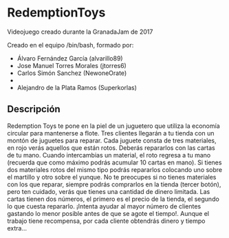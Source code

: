 # RedemptionToys

Videojuego creado durante la GranadaJam de 2017

Creado en el equipo /bin/bash, formado por:
- Álvaro Fernández García (alvarillo89)
- Jose Manuel Torres Morales (jtorres6)
- Carlos Simón Sanchez (NewoneOrate)
- 
- Alejandro de la Plata Ramos (Superkorlas)

## Descripción

Redemption Toys te pone en la piel de un juguetero que utiliza la economía circular para mantenerse a flote. Tres clientes llegarán a tu tienda con un montón de juguetes para reparar. Cada juguete consta de tres materiales, en rojo verás aquellos que están rotos. Deberás repararlos con las cartas de tu mano. Cuando intercambias un material, el roto regresa a tu mano (recuerda que como máximo podrás acumular 10 cartas en mano). Si tienes dos materiales rotos del mismo tipo podrás repararlos colocando uno sobre el martillo y otro sobre el yunque. No te preocupes si no tienes materiales con los que reparar, siempre podrás comprarlos en la tienda (tercer botón), pero ten cuidado, verás que tienes una cantidad de dinero limitada. Las cartas tienen dos números, el primero es el precio de la tienda, el segundo lo que cuesta repararlo. ¡Intenta ayudar al mayor número de clientes gastando lo menor posible antes de que se agote el tiempo!. Aunque el trabajo tiene recompensa, por cada cliente obtendrás dinero y tiempo extra...
